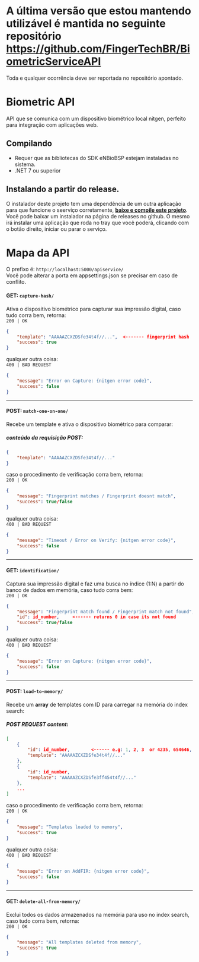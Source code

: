 
# A última versão que estou mantendo utilizável é mantida no seguinte repositório https://github.com/FingerTechBR/BiometricServiceAPI  
Toda e qualquer ocorrência deve ser reportada no repositório apontado.

# Biometric API
API que se comunica com um dispositivo biométrico local nitgen, perfeito para integração com aplicações web.

## Compilando
- Requer que as bibliotecas do SDK eNBioBSP estejam instaladas no sistema.
- .NET 7 ou superior

## Instalando a partir do release.
O instalador deste projeto tem uma dependência de um outra aplicação para que funcione o seerviço corretamente, **[baixe e compile este projeto](https://github.com/FingerTechBR/biometric-tray-application)**. Você pode baixar um instalador na página de releases no github. O mesmo irá instalar uma aplicação que roda no tray que você poderá, clicando com o botão direito, iniciar ou parar o serviço. 

# Mapa da API
O prefixo é: `http://localhost:5000/apiservice/`  
Você pode alterar a porta em appsettings.json se precisar em caso de conflito.

#### GET: `capture-hash/`
Ativa o dispositivo biométrico para capturar sua impressão digital, caso tudo corra bem, retorna:  
`200 | OK`
```json
{
    "template": "AAAAAZCXZDSfe34t4f//...",  <------- fingerprint hash
    "success": true
}
```
qualquer outra coisa:  
`400 | BAD REQUEST`
```json
{
    "message": "Error on Capture: {nitgen error code}",
    "success": false
}
```

--------------------------------

#### POST: `match-one-on-one/`
Recebe um template e ativa o dispositivo biométrico para comparar:  
##### conteúdo da requisição POST:
```json
{
    "template": "AAAAAZCXZDSfe34t4f//..."
}
```
caso o procedimento de verificação corra bem, retorna:  
`200 | OK`
```json
{
    "message": "Fingerprint matches / Fingerprint doesnt match",
    "success": true/false
}
```
qualquer outra coisa:  
`400 | BAD REQUEST`
```json
{
    "message": "Timeout / Error on Verify: {nitgen error code}",
    "success": false
}
```

--------------------------------

#### GET: `identification/`
Captura sua impressão digital e faz uma busca no índice (1:N) a partir do banco de dados em memória, caso tudo corra bem:  
`200 | OK`
```json
{
    "message": "Fingerprint match found / Fingerprint match not found",  
    "id": id_number,     <------ returns 0 in case its not found
    "success": true/false
}
```
qualquer outra coisa:  
`400 | BAD REQUEST`
```json
{
    "message": "Error on Capture: {nitgen error code}",
    "success": false
}
```

--------------------------------

#### POST: `load-to-memory/`
Recebe um __array__ de templates com ID para carregar na memória do index search:  
##### POST REQUEST content:
```json
[
    {
        "id": id_number,        <------ e.g: 1, 2, 3  or 4235, 654646, 23423
        "template": "AAAAAZCXZDSfe34t4f//..."
    },
    {
        "id": id_number,
        "template": "AAAAAZCXZDSfe3ff454t4f//..."
    },
    ...
]
```
caso o procedimento de verificação corra bem, retorna:  
`200 | OK`
```json
{
    "message": "Templates loaded to memory",
    "success": true
}
```
qualquer outra coisa:  
`400 | BAD REQUEST`
```json
{
    "message": "Error on AddFIR: {nitgen error code}",
    "success": false
}
```

------------------------------

#### GET: `delete-all-from-memory/`
Exclui todos os dados armazenados na memória para uso no index search, caso tudo corra bem, retorna:    
`200 | OK`
```json
{
    "message": "All templates deleted from memory",
    "success": true
}
```
